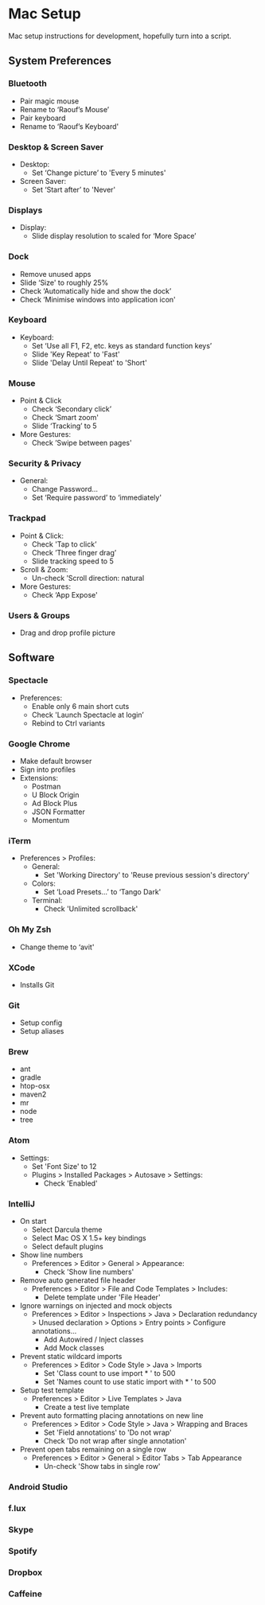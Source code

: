 Mac Setup
=========

Mac setup instructions for development, hopefully turn into a script.

System Preferences
------------------

### Bluetooth
- Pair magic mouse
- Rename to ‘Raouf’s Mouse’
- Pair keyboard
- Rename to ‘Raouf’s Keyboard'

### Desktop & Screen Saver
- Desktop:
    - Set ‘Change picture’ to  'Every 5 minutes'
- Screen Saver:
    - Set ‘Start after’ to 'Never'

### Displays
- Display:
    - Slide display resolution to scaled for ‘More Space’

### Dock
- Remove unused apps
- Slide ‘Size' to roughly 25%
- Check ‘Automatically hide and show the dock’
- Check ‘Minimise windows into application icon'

### Keyboard
- Keyboard:
    - Set ‘Use all F1, F2, etc. keys as standard function keys’
    - Slide 'Key Repeat' to 'Fast'
    - Slide 'Delay Until Repeat' to 'Short'

### Mouse
- Point & Click
    - Check ‘Secondary click’
    - Check ‘Smart zoom'
    - Slide ‘Tracking’ to 5
- More Gestures:
    - Check ’Swipe between pages'

### Security & Privacy
- General:
    - Change Password...
    - Set ‘Require password’ to ‘immediately'

### Trackpad
- Point & Click:
    - Check 'Tap to click’
    - Check ’Three finger drag’
    - Slide tracking speed to 5
- Scroll & Zoom:
    - Un-check ’Scroll direction: natural
- More Gestures:
    - Check ‘App Expose'

### Users & Groups
- Drag and drop profile picture

Software
--------

### Spectacle
- Preferences:
    - Enable only 6 main short cuts
    - Check 'Launch Spectacle at login’
    - Rebind to Ctrl variants

### Google Chrome
- Make default browser
- Sign into profiles
- Extensions:
    - Postman
    - U Block Origin
    - Ad Block Plus
    - JSON Formatter
    - Momentum

### iTerm
- Preferences > Profiles:
    - General:
        - Set 'Working Directory' to 'Reuse previous session's directory'
    - Colors:
        - Set ‘Load Presets…’ to ‘Tango Dark'
    - Terminal:
        - Check 'Unlimited scrollback'

### Oh My Zsh
- Change theme to ‘avit'

### XCode
- Installs Git

### Git
- Setup config
- Setup aliases

### Brew
- ant
- gradle
- htop-osx
- maven2
- mr
- node
- tree

### Atom
- Settings:
    - Set 'Font Size' to 12
    - Plugins > Installed Packages > Autosave > Settings:
        - Check 'Enabled'

### IntelliJ
- On start
    - Select Darcula theme
    - Select Mac OS X 1.5+ key bindings
    - Select default plugins
- Show line numbers
    - Preferences > Editor > General > Appearance:
        - Check 'Show line numbers'
- Remove auto generated file header
    - Preferences > Editor > File and Code Templates > Includes:
        - Delete template under 'File Header'
- Ignore warnings on injected and mock objects
    - Preferences > Editor > Inspections > Java > Declaration redundancy > Unused declaration > Options > Entry points > Configure annotations...
        - Add Autowired / Inject classes
        - Add Mock classes
- Prevent static wildcard imports
    - Preferences > Editor > Code Style > Java > Imports
        - Set 'Class count to use import * ' to 500
        - Set 'Names count to use static import with * ' to 500
- Setup test template
    - Preferences > Editor > Live Templates > Java
        - Create a test live template
- Prevent auto formatting placing annotations on new line
    - Preferences > Editor > Code Style > Java > Wrapping and Braces
        - Set 'Field annotations' to 'Do not wrap'
        - Check 'Do not wrap after single annotation'
- Prevent open tabs remaining on a single row
    - Preferences > Editor > General > Editor Tabs > Tab Appearance
        - Un-check 'Show tabs in single row'

### Android Studio
### f.lux
### Skype
### Spotify
### Dropbox
### Caffeine
